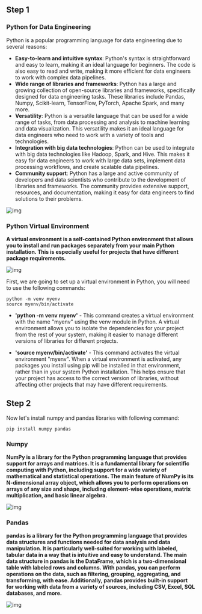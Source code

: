 

## Step 1

### Python for Data Engineering

Python is a popular programming language for data engineering due to several reasons:

+ **Easy-to-learn and intuitive syntax**: Python's syntax is straightforward and easy to learn, making it an ideal language for beginners. The code is also easy to read and write, making it more efficient for data engineers to work with complex data pipelines.
+ **Wide range of libraries and frameworks**: Python has a large and growing collection of open-source libraries and frameworks, specifically designed for data engineering tasks. These libraries include Pandas, Numpy, Scikit-learn, TensorFlow, PyTorch, Apache Spark, and many more.
+ **Versatility**: Python is a versatile language that can be used for a wide range of tasks, from data processing and analysis to machine learning and data visualization. This versatility makes it an ideal language for data engineers who need to work with a variety of tools and technologies.
+ **Integration with big data technologies**: Python can be used to integrate with big data technologies like Hadoop, Spark, and Hive. This makes it easy for data engineers to work with large data sets, implement data processing workflows, and create scalable data pipelines.
+ **Community support**: Python has a large and active community of developers and data scientists who contribute to the development of libraries and frameworks. The community provides extensive support, resources, and documentation, making it easy for data engineers to find solutions to their problems.

![img](documentation_images/python-de.jpg)

### Python Virtual Environment
**A virtual environment is a self-contained Python environment that allows you to install and run packages separately from your main Python installation. This is especially useful for projects that have different package requirements.**

![img](documentation_images/pyenv.png)

First, we are going to set up a virtual environment in Python, you will need to use the following commands:

```
python -m venv myenv
source myenv/bin/activate
```

* **'python -m venv myenv'** - This command creates a virtual environment with the name "myenv" using the venv module in Python. A virtual environment allows you to isolate the dependencies for your project from the rest of your system, making it easier to manage different versions of libraries for different projects.

* **'source myenv/bin/activate'** - This command activates the virtual environment "myenv". When a virtual environment is activated, any packages you install using pip will be installed in that environment, rather than in your system Python installation. This helps ensure that your project has access to the correct version of libraries, without affecting other projects that may have different requirements.

## Step 2

Now let's install numpy and pandas libraries with following command:

```
pip install numpy pandas
```

### Numpy
**NumPy is a library for the Python programming language that provides support for arrays and matrices. It is a fundamental library for scientific computing with Python, including support for a wide variety of mathematical and statistical operations. The main feature of NumPy is its N-dimensional array object, which allows you to perform operations on arrays of any size and shape, including element-wise operations, matrix multiplication, and basic linear algebra.**

![img](documentation_images/numpy.png)

### Pandas
**pandas is a library for the Python programming language that provides data structures and functions needed for data analysis and data manipulation. It is particularly well-suited for working with labeled, tabular data in a way that is intuitive and easy to understand. The main data structure in pandas is the DataFrame, which is a two-dimensional table with labeled rows and columns. With pandas, you can perform operations on the data, such as filtering, grouping, aggregating, and transforming, with ease. Additionally, pandas provides built-in support for working with data from a variety of sources, including CSV, Excel, SQL databases, and more.**

![img](documentation_images/dataframe.png)

